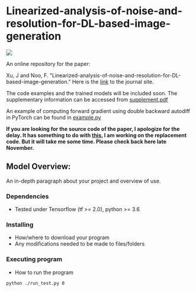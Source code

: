 # Linearized-analysis-of-noise-and-resolution-for-DL-based-image-generation
<a href="https://opensource.org/licenses/MIT"><img src="https://img.shields.io/badge/License-MIT-yellow.svg"></a>

An online repository for the paper:

Xu, J and Noo, F. "Linearized-analysis-of-noise-and-resolution-for-DL-based-image-generation." Here is the [link](https://doi.org/10.1109/TMI.2022.3214475) to the journal site. 

The code examples and the trained models will be included soon.
The supplementary information can be accessed from [supplement.pdf](https://github.com/jingyanxu/Linearized-analysis-of-noise-and-resolution-for-DL-based-image-generation/blob/main/supplement.pdf)

An example of computing forward gradient using double backward autodiff in PyTorch can be found in [example.py](https://github.com/jingyanxu/Linearized-analysis-of-noise-and-resolution-for-DL-based-image-generation/blob/main/example.py)

**If you are looking for the source code of the paper, I apologize for the delay. It has something to do with [this.](https://github.com/jingyanxu/Linearized-analysis-of-noise-and-resolution-for-DL-based-image-generation/blob/main/PXL_20220914_172013030.mp4) I am working on the replacement code. But it will take me some time. Please check back here late November.**
## Model Overview:

An in-depth paragraph about your project and overview of use.

### Dependencies

* Tested under Tensorflow (tf >= 2.0), python >= 3.6

### Installing

* How/where to download your program
* Any modifications needed to be made to files/folders

### Executing program

* How to run the program
```
python ./run_test.py 0
```


